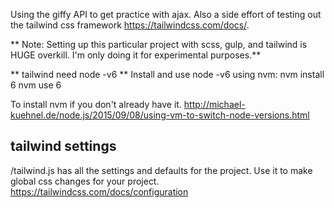 Using the giffy API to get practice with ajax. Also a side effort of testing out the tailwind css framework https://tailwindcss.com/docs/.

** Note: Setting up this particular project with scss, gulp, and tailwind is HUGE overkill. I'm only doing it for experimental purposes.**

** tailwind need node -v6 **
Install and use node -v6 using nvm:
nvm install 6
nvm use 6

To install nvm if you don't already have it. http://michael-kuehnel.de/node.js/2015/09/08/using-vm-to-switch-node-versions.html

tailwind settings
-----------------

/tailwind.js has all the settings and defaults for the project. Use it to make global css changes for your project.
https://tailwindcss.com/docs/configuration 